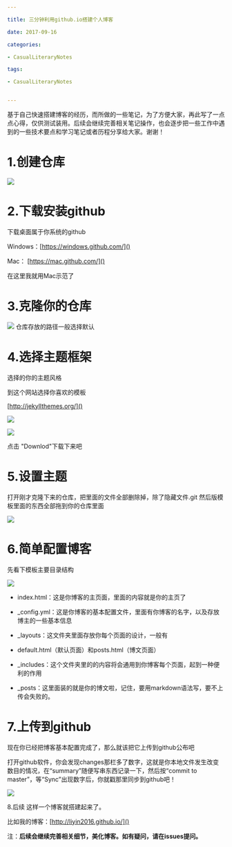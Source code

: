 ```yaml
---

title: 三分钟利用github.io搭建个人博客

date: 2017-09-16

categories: 

- CasualLiteraryNotes

tags: 

- CasualLiteraryNotes


---
```


基于自己快速搭建博客的经历，而所做的一些笔记，为了方便大家，再此写了一点点心得，仅供测试装用。后续会继续完善相关笔记操作，也会逐步把一些工作中遇到的一些技术要点和学习笔记或者历程分享给大家。谢谢！

# 1.创建仓库

![](/images/WechatIMG24.jpeg)

# 2.下载安装github
下载桌面属于你系统的github

Windows：[https://windows.github.com/]()

Mac： [https://mac.github.com/]()

在这里我就用Mac示范了

# 3.克隆你的仓库
![](/images/WechatIMG25.jpeg)
仓库存放的路径一般选择默认

# 4.选择主题框架

选择的你的主题风格

到这个网站选择你喜欢的模板

[http://jekyllthemes.org/]()

![](/images/WechatIMG26.jpeg)

![](/images/WechatIMG27.jpeg)

点击 "Downlod"下载下来吧

# 5.设置主题

打开刚才克隆下来的仓库，把里面的文件全部删除掉，除了隐藏文件.git 然后版模板里面的东西全部拖到你的仓库里面

![](/images/WechatIMG28.jpeg)

# 6.简单配置博客
先看下模板主要目录结构

![](/images/WechatIMG29.jpeg)

* index.html：这是你博客的主页面，里面的内容就是你的主页了

* _config.yml：这是你博客的基本配置文件，里面有你博客的名字，以及存放博主的一些基本信息

* _layouts：这文件夹里面存放你每个页面的设计，一般有

* default.html（默认页面）和posts.html（博文页面）

* _includes：这个文件夹里的的内容将会通用到你博客每个页面，起到一种便利的作用

* _posts：这里面装的就是你的博文啦，记住，要用markdown语法写，要不上传会失败的。

# 7.上传到github

现在你已经把博客基本配置完成了，那么就该把它上传到github公布吧

打开github软件，你会发现changes那栏多了数字，这就是你本地文件发生改变数目的情况，在“summary”随便写串东西记录一下，然后按“commit to master”，等“Sync”出现数字后，你就戳那里同步到github吧！


![](/images/WechatIMG30.jpeg)

8.后续
这样一个博客就搭建起来了。

比如我的博客：[http://liyin2016.github.io/]()

注：**后续会继续完善相关细节，美化博客。如有疑问，请在issues提问。**

